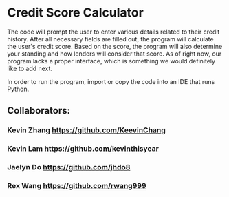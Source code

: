 # Credit Score Calculator

The code will prompt the user to enter various details related to their credit history. After all necessary fields are filled out, the program will calculate the user's credit score. Based on the score, the program will also determine your standing and how lenders will consider that score. As of right now, our program lacks a proper interface, which is something we would definitely like to add next.

In order to run the program, import or copy the code into an IDE that runs Python.

## Collaborators: 
### Kevin Zhang https://github.com/KeevinChang
### Kevin Lam https://github.com/kevinthisyear
### Jaelyn Do https://github.com/jhdo8
### Rex Wang https://github.com/rwang999
